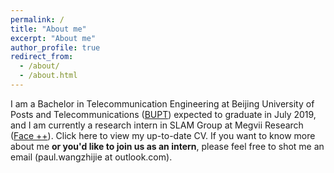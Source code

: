 ```yaml
---
permalink: /
title: "About me"
excerpt: "About me"
author_profile: true
redirect_from: 
  - /about/
  - /about.html
---
```


I am a Bachelor in Telecommunication Engineering at Beijing University of Posts and Telecommunications ([BUPT](https://www.bupt.edu.cn/)) expected to graduate in July 2019, and I am currently a research intern in SLAM Group at Megvii Research ([Face ++](https://www.faceplusplus.com/)). Click here to view my up-to-date CV. If you want to know more about me **or you'd like to join us as an intern**, please feel free to shot me an email (paul.wangzhijie at outlook.com).
